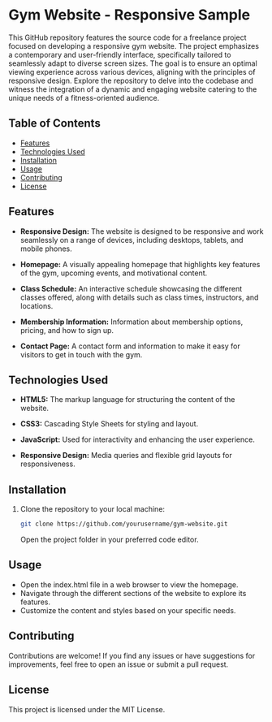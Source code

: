 # Gym Website - Responsive Sample

This GitHub repository features the source code for a freelance project focused on developing a responsive gym website. The project emphasizes a contemporary and user-friendly interface, specifically tailored to seamlessly adapt to diverse screen sizes. The goal is to ensure an optimal viewing experience across various devices, aligning with the principles of responsive design. Explore the repository to delve into the codebase and witness the integration of a dynamic and engaging website catering to the unique needs of a fitness-oriented audience.

## Table of Contents

- [Features](#features)
- [Technologies Used](#technologies-used)
- [Installation](#installation)
- [Usage](#usage)
- [Contributing](#contributing)
- [License](#license)

## Features

- **Responsive Design:** The website is designed to be responsive and work seamlessly on a range of devices, including desktops, tablets, and mobile phones.

- **Homepage:** A visually appealing homepage that highlights key features of the gym, upcoming events, and motivational content.

- **Class Schedule:** An interactive schedule showcasing the different classes offered, along with details such as class times, instructors, and locations.

- **Membership Information:** Information about membership options, pricing, and how to sign up.

- **Contact Page:** A contact form and information to make it easy for visitors to get in touch with the gym.

## Technologies Used

- **HTML5:** The markup language for structuring the content of the website.

- **CSS3:** Cascading Style Sheets for styling and layout.

- **JavaScript:** Used for interactivity and enhancing the user experience.

- **Responsive Design:** Media queries and flexible grid layouts for responsiveness.

## Installation

1. Clone the repository to your local machine:

   ```bash
   git clone https://github.com/yourusername/gym-website.git
   ```

   Open the project folder in your preferred code editor.

## Usage
- Open the index.html file in a web browser to view the homepage.
- Navigate through the different sections of the website to explore its features.
- Customize the content and styles based on your specific needs.


## Contributing
Contributions are welcome! If you find any issues or have suggestions for improvements, feel free to open an issue or submit a pull request.

## License
This project is licensed under the MIT License.
